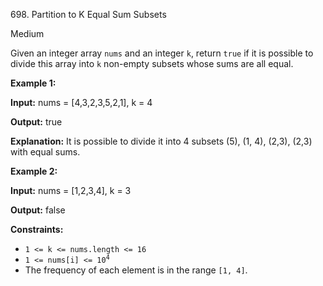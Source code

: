 698\. Partition to K Equal Sum Subsets

Medium

Given an integer array `nums` and an integer `k`, return `true` if it is possible to divide this array into `k` non-empty subsets whose sums are all equal.

**Example 1:**

**Input:** nums = [4,3,2,3,5,2,1], k = 4

**Output:** true

**Explanation:** It is possible to divide it into 4 subsets (5), (1, 4), (2,3), (2,3) with equal sums. 

**Example 2:**

**Input:** nums = [1,2,3,4], k = 3

**Output:** false 

**Constraints:**

*   `1 <= k <= nums.length <= 16`
*   <code>1 <= nums[i] <= 10<sup>4</sup></code>
*   The frequency of each element is in the range `[1, 4]`.